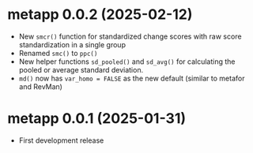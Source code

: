 metapp 0.0.2 (2025-02-12)
===========================
* New `smcr()` function for standardized change scores with raw score standardization in a single group
* Renamed `smc()` to `ppc()`
* New helper functions `sd_pooled()` and `sd_avg()` for calculating the pooled or average standard deviation.
* `md()` now has `var_homo = FALSE` as the new default (similar to metafor and RevMan)

metapp 0.0.1 (2025-01-31)
===========================
* First development release
